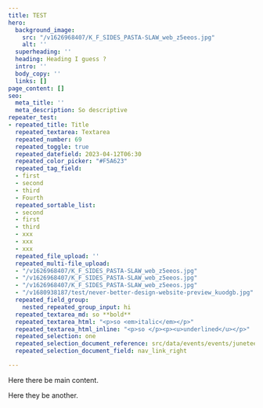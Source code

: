 ```yaml
---
title: TEST
hero:
  background_image:
    src: "/v1626968407/K_F_SIDES_PASTA-SLAW_web_z5eeos.jpg"
    alt: ''
  superheading: ''
  heading: Heading I guess ?
  intro: ''
  body_copy: ''
  links: []
page_content: []
seo:
  meta_title: ''
  meta_description: So descriptive
repeater_test:
- repeated_title: Title
  repeated_textarea: Textarea
  repeated_number: 69
  repeated_toggle: true
  repeated_datefield: 2023-04-12T06:30
  repeated_color_picker: "#F5A623"
  repeated_tag_field:
  - first
  - second
  - third
  - Fourth
  repeated_sortable_list:
  - second
  - first
  - third
  - xxx
  - xxx
  - xxx
  repeated_file_upload: ''
  repeated_multi-file_upload:
  - "/v1626968407/K_F_SIDES_PASTA-SLAW_web_z5eeos.jpg"
  - "/v1626968407/K_F_SIDES_PASTA-SLAW_web_z5eeos.jpg"
  - "/v1626968407/K_F_SIDES_PASTA-SLAW_web_z5eeos.jpg"
  - "/v1680938187/test/never-better-design-website-preview_kuodgb.jpg"
  repeated_field_group:
    nested_repeated_group_input: hi
  repeated_textarea_md: so **bold**
  repeated_textarea_html: "<p>so <em>italic</em></p>"
  repeated_textarea_html_inline: "<p>so </p><p><u>underlined</u></p>"
  repeated_selection: one
  repeated_selection_document_reference: src/data/events/events/juneteenth.md
  repeated_selection_document_field: nav_link_right

---
```

Here there be main content.

Here they be another.